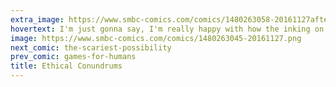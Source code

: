 ```yaml
---
extra_image: https://www.smbc-comics.com/comics/1480263058-20161127after.png
hovertext: I'm just gonna say, I'm really happy with how the inking on the sun came out.
image: https://www.smbc-comics.com/comics/1480263045-20161127.png
next_comic: the-scariest-possibility
prev_comic: games-for-humans
title: Ethical Conundrums
---
```


